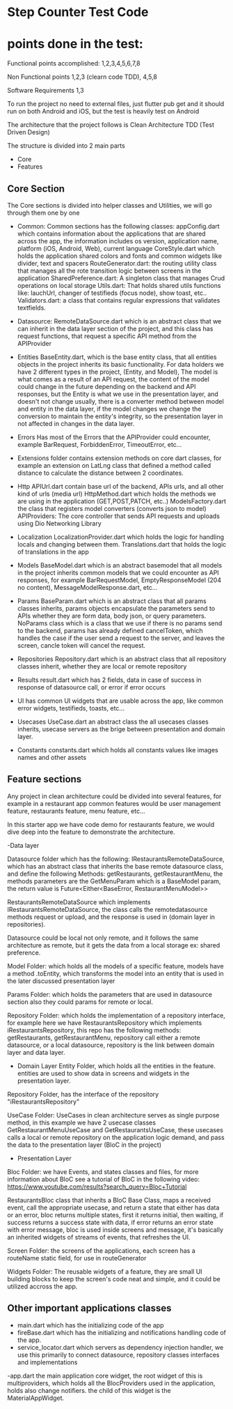 # Step Counter Test Code 


# points done in the test:

Functional points accomplished:
1,2,3,4,5,6,7,8

Non Functional points
1,2,3 (clearn code TDD), 4,5,8

Software Requirements
1,3

To run the project no need to external files, just flutter pub get and it should run on both Android and iOS,
but the test is heavily test on Android



The architecture that the project follows is Clean Architecture TDD (Test Driven Design)

The structure is divided into 2 main parts
- Core
- Features 

## Core Section

The Core sections is divided into helper classes and Utilities, we will go through them one by one

- Common:
Common sections has the following classes:
  appConfig.dart which contains information about the applications that are shared across the app, the information
  includes os version, application name, platform (iOS, Android, Web), current language
  CoreStyle.dart which holds the application shared colors and fonts and common widgets like divider, text and spacers
  RouteGenerator.dart: the routing utility class that manages all the rote transition logic between screens in the application
  SharedPreference.dart: A singleton class that manages Crud operations on local storage
  Utils.dart: That holds shared utils functions like: lauchUrl, changer of testifieds (focus node), show toast, etc..
  Validators.dart: a class that contains regular expressions that validates textfields.
  
- Datasource:
RemoteDataSource.dart which is an abstract class that we can inherit in the data layer section of the project, and this class
  has request functions, that request a specific API method from the APIProvider
  
- Entities
BaseEntity.dart, which is the base entity class, that all entities objects in the project inherits its basic functionality. For data holders
  we have 2 different types in the project, (Entity, and Model), The model is what comes as a result of an API request, the content of 
  the model could change in the future depending on the backend and API responses, but the Entity is what we use in the presentation layer,
  and doesn't not change usually, there is a converter method between model and entity in the data layer, if the model changes we change the conversion 
  to maintain the entity's integrity, so the presentation layer in not affected in changes in the data layer.
  
- Errors
Has most of the Errors that the APIProvider could encounter, example BarRequest, ForbiddenError, TimeoutError, etc...
  
- Extensions 
folder contains extension methods on core dart classes, for example an extension on LatLng class that defined a method called distance to calculate
  the distance between 2 coordinates.
  
- Http 
APIUrl.dart contain base url of the backend, APIs urls, and all other kind of urls (media url)
  HttpMethod.dart which holds the methods we are using in the application (GET,POST,PATCH, etc..)
  ModelsFactory.dart the class that registers model converters (converts json to model)
  APIProviders: The core controller that sends API requests and uploads using Dio Networking Library 
  
- Localization
LocalizationProvider.dart which holds the logic for handling locals and changing between them.
  Translations.dart that holds the logic of translations in the app
  
- Models
BaseModel.dart which is an abstract basemodel that all models in the project inherits
  common models that we could encounter as API responses, for example BarRequestModel, EmptyResponseModel (204 no content), MessageModelResponse.dart, etc...
  
- Params 
BaseParam.dart which is an abstract class that all params classes inherits, params objects encapsulate the parameters send to APIs 
  whether they are form data, body json, or query parameters.
  NoParams class which is a class that we use if there is no params send to the backend, params has already defined cancelToken, which 
  handles the case if the user send a request to the server, and leaves the screen, cancle token will cancel the request.
  
- Repositories
Repository.dart which is an abstract class that all repository classes inherit, whether they are local or remote repository
  
- Results
result.dart which has 2 fields, data in case of success in response of datasource call, or error if error occurs
  
- UI
has common UI widgets that are usable across the app, like common error widgets, testifieds, toasts, etc...
  
- Usecases
UseCase.dart an abstract class the all usecases classes inherits, usecase servers as the brige between presentation and domain layer.
  
- Constants
constants.dart which holds all constants values like images names and other assets

## Feature sections

Any project in clean architecture could be divided into several features, for example in a restaurant app common features would be 
user management feature, restaurants feature, menu feature, etc...

In this starter app we have code demo for restaurants feature, we would dive deep into the feature to demonstrate the architecture.

-Data layer

Datasource folder which has the following:
IRestaurantsRemoteDataSource, which has an abstract class that inherits the base remote datasource class, and define the following Methods: getRestaurants, getRestaurantMenu,
the methods parameters are the GetMenuParam which is a BaseModel param, the return value is Future<Either<BaseError, RestaurantMenuModel>>

RestaurantsRemoteDataSource which implements IRestaurantsRemoteDataSource, the class calls the remotedatasource methods request or upload, and the response is 
used in (domain layer in repositories).

Datasource could be local not only remote, and it follows the same architecture as remote, but it gets the data from a local storage ex: shared preference.

Model Folder: which holds all the models of a specific feature, models have a method .toEntity, which transforms the model into an entity
that is used in the later discussed presentation layer

Params Folder: which holds the parameters that are used in datasource section also they could params for remote or local.

Repository Folder: which holds the implementation of a repository interface, for example here we have RestaurantsRepository which implements
 iRestaurantsRepository, this repo has the following methods: getRestaurants, getRestaurantMenu, repository call either a remote datasource, or a local 
datasource, repository is the link between domain layer and data layer.

- Domain Layer
Entity Folder, which holds all the entities in the feature.
  entities are used to show data in screens and widgets in the presentation layer.
  
Repository Folder, has the interface of the repository "iRestaurantsRepository"

UseCase Folder:
UseCases in clean architecture serves as single purpose method, in this example we have 2 usecase classes GetRestaurantMenuUseCase and GetRestaurantsUseCase,
these usecases calls a local or remote repository on the application logic demand, and pass the data to the presentation layer (BloC in the project)

- Presentation Layer

Bloc Folder:
we have Events, and states classes and files, for more information about BloC see a tutorial of BloC in the following video:
https://www.youtube.com/results?search_query=Bloc+Tutorial

RestaurantsBloc class that inherits a BloC Base Class, maps a received event, call the appropriate usecase, and return a state that either has data or an error,
bloc returns multiple states, first it returns initial, then waiting, if success returns a success state with data, if error returns 
an error state with error message, bloc is used inside screens and message, it's basically an inherited widgets of streams of events, that 
refreshes the UI.

Screen Folder:
the screens of the applications, each screen has a routeName static field, for use in routeGenerator

Widgets Folder:
The reusable widgets of a feature, they are small UI building blocks to keep the screen's code neat and simple, and it could be utilized accross the app.




## Other important applications classes

- main.dart which has the initializing code of the app 
- fireBase.dart which has the initializing and notifications handling code of the app.
- service_locator.dart which servers as dependency injection handler, we use this primarily to connect datasource, repository classes interfaces
and implementations
  
-app.dart the main application core widget, the root widget of this is multiproviders, which holds all the BlocProviders used in the application, holds also change notifiers.
the child of this widget is the MaterialAppWidget.







  
  
  